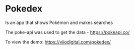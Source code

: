 # Pokedex
Is an app that shows Pokémon and makes searches

The poke-api was used to get the data - https://pokeapi.co/

To view the demo: https://viiodigital.com/pokedex/

